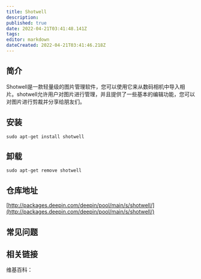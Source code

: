```yaml
---
title: Shotwell
description: 
published: true
date: 2022-04-21T03:41:48.141Z
tags: 
editor: markdown
dateCreated: 2022-04-21T03:41:46.218Z
---
```


## 简介

Shotwell是一款轻量级的图片管理软件，您可以使用它来从数码相机中导入相片。shotwell允许用户对图片进行管理，并且提供了一些基本的编辑功能，您可以对图片进行剪裁并分享给朋友们。

## 安装

`sudo apt-get install shotwell`

## 卸载

`sudo apt-get remove shotwell`

## 仓库地址

[http://packages.deepin.com/deepin/pool/main/s/shotwell/](http://packages.deepin.com/deepin/pool/main/s/shotwell/)


## 常见问题


## 相关链接

维基百科：